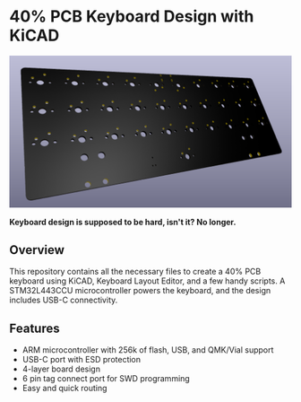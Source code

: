 # 40% PCB Keyboard Design with KiCAD

![Keyboard](./img/keyboard.png)

**Keyboard design is supposed to be hard, isn't it? No longer.**

## Overview

This repository contains all the necessary files to create a 40% PCB keyboard using KiCAD, Keyboard Layout Editor, and a few handy scripts. A STM32L443CCU microcontroller powers the keyboard, and the design includes USB-C connectivity.

## Features

- ARM microcontroller with 256k of flash, USB, and QMK/Vial support
- USB-C port with ESD protection
- 4-layer board design
- 6 pin tag connect port for SWD programming
- Easy and quick routing
